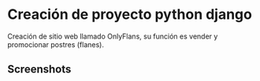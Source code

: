 
# Creación de proyecto python django

Creación de sitio web llamado OnlyFlans, su función es vender y promocionar postres (flanes).




## Screenshots



